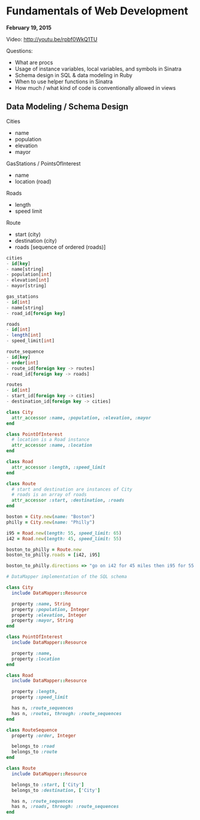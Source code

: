 # Fundamentals of Web Development

**February 19, 2015**

Video: http://youtu.be/rpbf0WkQ1TU

Questions:

- What are procs
- Usage of instance variables, local variables, and symbols in Sinatra
- Schema design in SQL & data modeling in Ruby
- When to use helper functions in Sinatra
- How much / what kind of code is conventionally allowed in views

## Data Modeling / Schema Design

Cities
- name
- population
- elevation
- mayor

GasStations / PointsOfInterest
- name
- location (road)

Roads
- length
- speed limit

Route
- start (city)
- destination (city)
- roads [sequence of ordered (roads)]


```sql
cities
- id[key]
- name[string]
- population[int]
- elevation[int]
- mayor[string]

gas_stations
- id[int]
- name[string]
- road_id[foreign key]

roads
- id[int]
- length[int]
- speed_limit[int]

route_sequence
- id[key]
- order[int]
- route_id[foreign key -> routes]
- road_id[foreign key -> roads]

routes
- id[int]
- start_id[foreign key -> cities]
- destination_id[foreign key -> cities]
```

```ruby
class City
  attr_accessor :name, :population, :elevation, :mayor
end

class PointOfInterest
  # location is a Road instance
  attr_accessor :name, :location
end

class Road
  attr_accessor :length, :speed_limit
end

class Route
  # start and destination are instances of City
  # roads is an array of roads
  attr_accessor :start, :destination, :roads
end

boston = City.new(name: "Boston")
philly = City.new(name: "Philly")

i95 = Road.new(length: 55, speed_limit: 65)
i42 = Road.new(length: 45, speed_limit: 55)

boston_to_philly = Route.new
boston_to_philly.roads = [i42, i95]

boston_to_philly.directions => "go on i42 for 45 miles then i95 for 55 miles"
```

```ruby
# DataMapper implementation of the SQL schema

class City
  include DataMapper::Resource

  property :name, String
  property :population, Integer
  property :elevation, Integer
  property :mayor, String
end

class PointOfInterest
  include DataMapper::Resource

  property :name,
  property :location
end

class Road
  include DataMapper::Resource

  property :length,
  property :speed_limit

  has n, :route_sequences
  has n, :routes, through: :route_sequences
end

class RouteSequence
  property :order, Integer

  belongs_to :road
  belongs_to :route
end

class Route
  include DataMapper::Resource

  belongs_to :start, ['City']
  belongs_to :destination, ['City']

  has n, :route_sequences
  has n, :roads, through: :route_sequences
end
```
